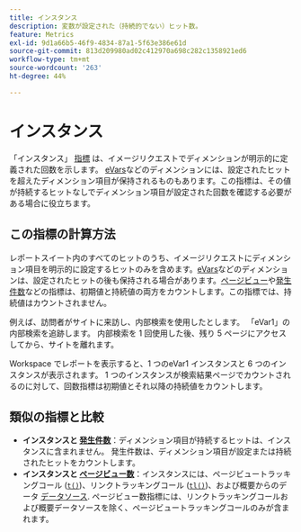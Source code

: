 ```yaml
---
title: インスタンス
description: 変数が設定された（持続的でない）ヒット数。
feature: Metrics
exl-id: 9d1a66b5-46f9-4834-87a1-5f63e386e61d
source-git-commit: 813d209980ad02c412970a698c282c1358921ed6
workflow-type: tm+mt
source-wordcount: '263'
ht-degree: 44%

---
```


# インスタンス

「インスタンス」 [指標](overview.md) は、イメージリクエストでディメンションが明示的に定義された回数を示します。 [eVars](../dimensions/evar.md)などのディメンションには、設定されたヒットを超えたディメンション項目が保持されるものもあります。この指標は、その値が持続するヒットなしでディメンション項目が設定された回数を確認する必要がある場合に役立ちます。

## この指標の計算方法

レポートスイート内のすべてのヒットのうち、イメージリクエストにディメンション項目を明示的に設定するヒットのみを含めます。[eVars](../dimensions/evar.md)などのディメンションは、設定されたヒットの後も保持される場合があります。[ページビュー](page-views.md)や[発生件数](occurrences.md)などの指標は、初期値と持続値の両方をカウントします。この指標では、持続値はカウントされません。

例えば、訪問者がサイトに来訪し、内部検索を使用したとします。 「eVar1」の内部検索を追跡します。 内部検索を 1 回使用した後、残り 5 ページにアクセスしてから、サイトを離れます。

Workspace でレポートを表示すると、1 つのeVar1 インスタンスと 6 つのインスタンスが表示されます。 1 つのインスタンスが検索結果ページでカウントされるのに対して、回数指標は初期値とそれ以降の持続値をカウントします。

## 類似の指標と比較

* **インスタンスと [発生件数](occurrences.md)**：ディメンション項目が持続するヒットは、インスタンスに含まれません。 発生件数は、ディメンション項目が設定または持続されたヒットをカウントします。
* **インスタンスと [ページビュー数](page-views.md)**：インスタンスには、ページビュートラッキングコール ([`t()`](/help/implement/vars/functions/t-method.md))、リンクトラッキングコール ([`tl()`](/help/implement/vars/functions/tl-method.md))、および概要からのデータ [データソース](/help/import/data-sources/overview.md). ページビュー数指標には、リンクトラッキングコールおよび概要データソースを除く、ページビュートラッキングコールのみが含まれます。
